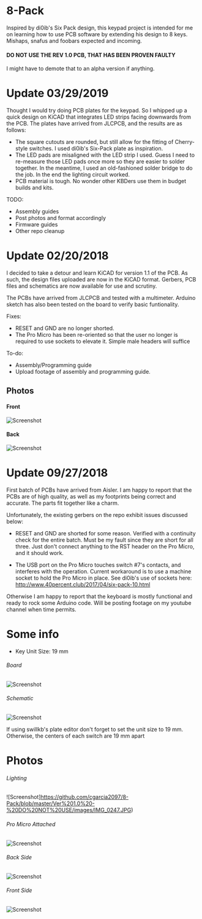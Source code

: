# 8-Pack
Inspired by di0ib's Six Pack design, this keypad project is intended for me on learning how to use PCB software by extending his  design to 8 keys. Mishaps, snafus and foobars expected and incoming.

#### DO NOT USE THE REV 1.0 PCB, THAT HAS BEEN PROVEN FAULTY
I might have to demote that to an alpha version if anything.

# Update 03/29/2019
Thought I would try doing PCB plates for the keypad. So I whipped up a quick design on KiCAD that integrates LED strips facing downwards from the PCB. The plates have arrived from JLCPCB, and the results are as follows:
* The square cutouts are rounded, but still allow for the fitting of Cherry-style switches. I used di0ib's Six-Pack plate as inspiration.
* The LED pads are misaligned with the LED strip I used. Guess I need to re-measure those LED pads once more so they are easier to solder together. In the meantime, I used an old-fashioned solder bridge to do the job. In the end the lighting circuit worked.
* PCB material is tough. No wonder other KBDers use them in budget builds and kits.

TODO: 
* Assembly guides
* Post photos and format accordingly
* Firmware guides
* Other repo cleanup

# Update 02/20/2018
I decided to take a detour and learn KiCAD for version 1.1 of the PCB. As such, the design files uploaded are now in the KiCAD format. Gerbers, PCB files and schematics are now available for use and scrutiny.

The PCBs have arrived from JLCPCB and tested with a multimeter. Arduino sketch has also been tested on the board to verify basic funtionality.

Fixes:
* RESET and GND are no longer shorted. 
* The Pro Micro has been re-oriented so that the user no longer is required to use sockets to elevate it. Simple male headers will suffice

To-do:
* Assembly/Programming guide
* Upload footage of assembly and programming guide.

## Photos
#### Front
![Screenshot](https://github.com/cgarcia2097/8-Pack/blob/master/Ver%201.1/views/front.png)
#### Back
![Screenshot](https://github.com/cgarcia2097/8-Pack/blob/master/Ver%201.1/views/back.png)


# Update 09/27/2018
First batch of PCBs have arrived from Aisler. I am happy to report that the PCBs are of high quality, as well as my footprints being correct and accurate. The parts fit together like a charm. 

Unfortunately, the existing gerbers on the repo exhibit issues discussed below:

- RESET and GND are shorted for some reason. Verified with a continuity check for the entire batch. Must be my fault since they are short for all three. Just don't connect anything to the RST header on the Pro Micro, and it should work.

- The USB port on the Pro Micro touches switch #7's contacts, and interferes with the operation. Current workaround is to use a machine socket to hold the Pro Micro in place. See di0ib's use of sockets here: http://www.40percent.club/2017/04/six-pack-10.html

Otherwise I am happy to report that the keyboard is mostly functional and ready to rock some Arduino code. Will be posting footage on my youtube channel when time permits.

# Some info
- Key Unit Size: 19 mm 

###### Board
![Screenshot](https://github.com/cgarcia2097/8-Pack/blob/master/Ver%201.0%20-%20DO%20NOT%20USE/images/board.png)

###### Schematic
![Screenshot](https://github.com/cgarcia2097/8-Pack/blob/master/Ver%201.0%20-%20DO%20NOT%20USE/images/schematic.png)

If using swillkb's plate editor don't forget to set the unit size to 19 mm. Otherwise, the centers of each switch are 19 mm apart

# Photos
###### Lighting
![Screenshot]https://github.com/cgarcia2097/8-Pack/blob/master/Ver%201.0%20-%20DO%20NOT%20USE/images/IMG_0247.JPG)

###### Pro Micro Attached
![Screenshot](https://github.com/cgarcia2097/8-Pack/blob/master/Ver%201.0%20-%20DO%20NOT%20USE/images/IMG_0248.JPG)

###### Back Side
![Screenshot](https://github.com/cgarcia2097/8-Pack/blob/master/Ver%201.0%20-%20DO%20NOT%20USE/images/IMG_0249.JPG)

###### Front Side
![Screenshot](https://github.com/cgarcia2097/8-Pack/blob/master/Ver%201.0%20-%20DO%20NOT%20USE/images/IMG_0250.JPG)



